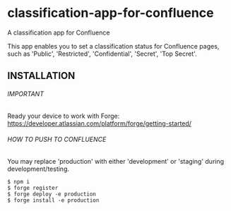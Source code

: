 # classification-app-for-confluence
A classification app for Confluence

This app enables you to set a classification status for Confluence pages, such as 'Public', 'Restricted', 'Confidential', 'Secret', 'Top Secret'.

## INSTALLATION

###### IMPORTANT

Ready your device to work with Forge: https://developer.atlassian.com/platform/forge/getting-started/

###### HOW TO PUSH TO CONFLUENCE

You may replace 'production' with either 'development' or 'staging' during development/testing.

```
$ npm i
$ forge register
$ forge deploy -e production
$ forge install -e production
```